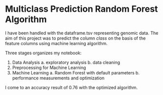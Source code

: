 # Multiclass Prediction Random Forest Algorithm
I have been handled with the dataframe.tsv representing genomic data. The aim of this project was to predict the column *class* on the basis of the feature columns using machine learning algorithm.

Three stages organizes my notebook:

1. Data Analysis
   a. exploratory analysis
   b. data cleaning
2. Preprocessing for Machine Learning
3. Machine Learning
   a. Random Forest with default parameters
   b. performance measurements and optimization

I come to an accuracy result of 0.76 with the optimized algorithm.
